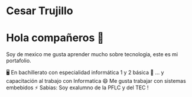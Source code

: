 # Cesar Trujillo

# Hola compañeros 👋

Soy de mexico me gusta aprender mucho sobre tecnologia, este es mi portafolio.

🖥 En bachillerato con especialidad informática 1 y 2 básica
📲 ... y capacitación al trabajo con Informatica
😄 Me gusta trabajar con sistemas embebidos
⚡ Sabias: Soy exalumno de la PFLC y del TEC !



